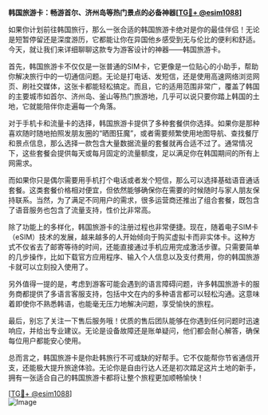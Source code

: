 **韩国旅游卡：畅游首尔、济州岛等热门景点的必备神器[[TG💪+ @esim1088](https://t.me/s/esim1088)]**

如果你计划前往韩国旅行，那么一张合适的韩国旅游卡绝对是你的最佳伴侣！无论是短暂停留还是深度游历，它都能让你在异国他乡感受到无与伦比的便利和舒适。今天，就让我们来详细聊聊这款专为游客设计的神器——韩国旅游卡。

首先，韩国旅游卡不仅仅是一张普通的SIM卡，它更像是一位贴心的小助手，帮助你解决旅行中的一切通信问题。无论是打电话、发短信，还是使用高速网络浏览网页、刷社交媒体，这张卡都能轻松搞定。而且，它的适用范围非常广，覆盖了韩国的主要城市如首尔、济州岛、釜山等热门旅游地，几乎可以说只要你踏上韩国的土地，它就能陪伴你走遍每一个角落。

对于手机卡和流量卡的选择，韩国旅游卡提供了多种套餐供你选择。如果你是那种喜欢随时随地拍照发朋友圈的“晒图狂魔”，或者需要频繁使用地图导航、查找餐厅和景点信息，那么选择一款包含大量数据流量的套餐就再合适不过了。通常情况下，这些套餐会提供每天或每月固定的流量额度，足以满足你在韩国期间的所有上网需求。

而如果你只是偶尔需要用手机打个电话或者发个短信，那么可以选择基础语音通话套餐。这类套餐价格相对便宜，但依然能够确保你在需要的时候随时与家人朋友保持联系。当然，为了满足不同用户的需求，很多运营商还推出了组合套餐，既包含了语音服务也包含了流量支持，性价比非常高。

除了功能上的多样化，韩国旅游卡的注册过程也非常便捷。现在，随着电子SIM卡（eSIM）技术的发展，越来越多的人开始倾向于购买虚拟卡而非实体卡。这种方式不仅省去了邮寄等待的时间，还能直接通过手机应用完成激活步骤。只需要简单的几步操作，比如下载官方应用程序、输入个人信息以及支付费用，你的韩国旅游卡就可以立刻投入使用了。

另外值得一提的是，考虑到游客可能会遇到的语言障碍问题，许多韩国旅游卡的服务商都提供了多语言客服支持，包括中文在内的多种语言都可以轻松沟通。这意味着即使你不熟悉韩语，也能毫无压力地解决问题，享受愉快的旅程。

最后，别忘了关注一下售后服务哦！优质的售后团队能够在你遇到任何问题时迅速响应，并给出专业建议。无论是设备故障还是账单疑问，他们都会耐心解答，确保每位用户都能安心使用。

总而言之，韩国旅游卡是你赴韩旅行不可或缺的好帮手。它不仅能帮你节省通信开支，还能极大提升旅途体验。无论你是自由行达人还是初次踏足这片土地的新手，拥有一张适合自己的韩国旅游卡都将让整个旅程更加顺畅愉快！

[[TG💪+ @esim1088](https://t.me/s/esim1088)]  
![Image](https://i.postimg.cc/4NQfJmqS/Snipaste-2025-05-13-00-14-12.png)